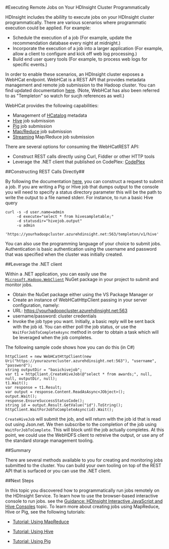 <properties linkid="manage-services-hdinsight-remote-jobs" urlDisplayName="Remote Jobs with HDInsight" pageTitle="Programmatically execute remote jobs on HDInsight - Windows Azure Services" metaKeywords="remote job, remote job hdinsight, hdinsight azure" metaDescription="How to programmatically execute remote jobs on your HDInsight cluster" umbracoNaviHide="0" disqusComments="1" writer="sburgess" editor="mollybos" manager="paulettm" />

<div chunk="../chunks/hdinsight-left-nav.md" />

#Executing Remote Jobs on Your HDInsight Cluster Programmatically

HDInsight includes the abililty to execute jobs on your HDInsight cluster programmatically. There are various scenarios where programmatic execution could be applied. For example:

* Schedule the execution of a job (For example, update the recommendation database every night at midnight.)
* Incorporate the execution of a job into a larger application (For example, allow a client to configure and kick off web log processing.)
* Build end user query tools (For example, to process web logs for specific events.) 

In order to enable these scenarios, an HDInsight cluster exposes a WebHCat endpoint.  WebHCat is a REST API that provides metadata management and remote job submission to the Hadoop cluster.  You can find updated documentation [here](http://docs.hortonworks.com/HDPDocuments/HDP1/HDP-Win-1.1/ds_Templeton/index.html). (Note, WebHCat has also been referred to as "Templeton" so watch for sucjh references as well.)

WebHCat provides the following capabilities:

* Management of [HCatalog](http://incubator.apache.org/hcatalog/) metadata 
* [Hive](http://hive.apache.org/) job submission
* [Pig](http://pig.apache.org/) job submission
* [Map/Reduce](http://hadoop.apache.org/docs/r1.0.4/mapred_tutorial.html) job submission
* [Streaming](http://hadoop.apache.org/docs/r1.0.4/streaming.html) Map/Reduce job submission 


 There are several options for consuming the WebHCatREST API:

* Construct REST calls directly using Curl, Fiddler or other HTTP tools
* Leverage the .NET client that published on CodePlex: [CodePlex](http://hdx.codeplex.com)

##Constructing REST Calls Directly##

By following the documentation [here](http://docs.hortonworks.com/HDPDocuments/HDP1/HDP-Win-1.1/ds_Templeton/index.html), you can construct a request to submit a job.  If you are writing a Pig or Hive job that dumps output to the console you will need to specify a status directory parameter this will be the path to write the output to a file named stderr.  For instance, to run a basic Hive query
   
    curl -s -d user.name=admin 
         -d execute="select * from hivesampletable;" 
         -d statusdir="hivejob.output" 
         -u admin
          'https://yourhadoopcluster.azurehdinsight.net:563/templeton/v1/hive'

You can also use the programming language of your choice to submit jobs.  Authentication is basic authentication using the username and password that was specified when the cluster was initially created.

##Leverage the .NET client

Within a .NET application, you can easily use the [`Microsoft.Hadoop.WebClient`](http://www.nuget.org/packages/Microsoft.Hadoop.WebClient) NuGet package in your project to submit and monitor jobs.

* Obtain the NuGet package either using the VS Package Manager or 
* Create an instance of WebHCatHttpClient passing in your server configuration, namely:
 * URL: https://yourhadoopcluster.azurehdinsight.net:563
 * username/password: cluster credentials
* Invoke the job type you want.  Initially, a basic reply will be sent back with the job id.  You can either poll the job status, or use the `WaitForJobToCompleteAsync` method in order to obtain a task which will be leveraged when the job completes.

The following sample code shows how you can do this (in C#) 

    httpClient = new WebHCatHttpClient(new Uri("https://yourazurecluster.azurehdinsight.net:563"), "username", "password");
    string outputDir = "basichivejob";
    var t1 = httpClient.CreateHiveJob(@"select * from awards;", null, null, outputDir, null);
    t1.Wait();
    var response = t1.Result;
    var output = response.Content.ReadAsAsync<JObject>();
    output.Wait();
    response.EnsureSuccessStatusCode();
    string id = output.Result.GetValue("id").ToString();
    httpClient.WaitForJobToCompleteAsync(id).Wait();
          
`CreateHiveJob` will submit the job, and will return with the job id that is read out using Json.net.  We then subscribe to the completion of the job using `WaitForJobToComplete`.  This will block until the job actually completes.  At this point, we could use the WebHDFS client to retreive the output, or use any of the standard storage management tooling. 

##Summary

There are several methods available to you for creating and monitoring jobs submitted to the cluster.  You can build your own tooling on top of the REST API that is surfaced or you can use the .NET client. 

##Next Steps

In this topic you discovered how to programmatically run jobs remotely on the HDInsight Service. To learn how to use the browser-based interactive console to run jobs. see the [Guidance: HDInsight Interactive JavaScript and Hive Consoles][interactive-console] topic.
To learn more about creating jobs using MapReduce, Hive or Pig, see the following tutorials:

* [Tutorial: Using MapReduce][mapreduce]

* [Tutorial: Using Hive][hive]

* [Tutorial: Using Pig][pig]

[interactive-console]: /en-us/manage/services/hdinsight/interactive-javascript-and-hive-consoles/
[mapreduce]: /en-us/manage/services/hdinsight/using-mapreduce-with-hdinsight/
[hive]: /en-us/manage/services/hdinsight/using-hive-with-hdinsight/
[pig]: /en-us/manage/services/hdinsight/using-pig-with-hdinsight/